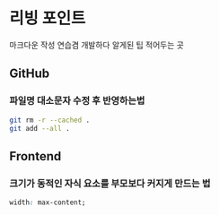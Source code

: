 # 리빙 포인트
마크다운 작성 연습겸 개발하다 알게된 팁 적어두는 곳

## GitHub

### 파일명 대소문자 수정 후 반영하는법
```sh
git rm -r --cached .
git add --all .
```

## Frontend

### 크기가 동적인 자식 요소를 부모보다 커지게 만드는 법
```css
width: max-content;
```
